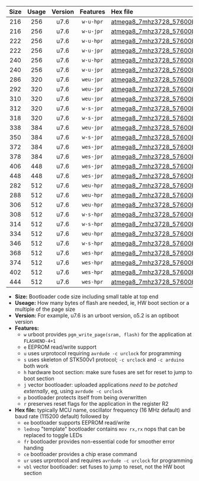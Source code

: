 |Size|Usage|Version|Features|Hex file|
|:-:|:-:|:-:|:-:|:--|
|216|256|u7.6|`w-u-hpr`|[atmega8_7mhz3728_57600bps_ur.hex](https://raw.githubusercontent.com/stefanrueger/urboot/main//atmega8_7mhz3728_57600bps_ur.hex)|
|216|256|u7.6|`w-u-jpr`|[atmega8_7mhz3728_57600bps_ur_vbl.hex](https://raw.githubusercontent.com/stefanrueger/urboot/main//atmega8_7mhz3728_57600bps_ur_vbl.hex)|
|222|256|u7.6|`w-u-hpr`|[atmega8_7mhz3728_57600bps_lednop_ur.hex](https://raw.githubusercontent.com/stefanrueger/urboot/main//atmega8_7mhz3728_57600bps_lednop_ur.hex)|
|222|256|u7.6|`w-u-jpr`|[atmega8_7mhz3728_57600bps_lednop_ur_vbl.hex](https://raw.githubusercontent.com/stefanrueger/urboot/main//atmega8_7mhz3728_57600bps_lednop_ur_vbl.hex)|
|240|256|u7.6|`w-u-hpr`|[atmega8_7mhz3728_57600bps_lednop_fr_ur.hex](https://raw.githubusercontent.com/stefanrueger/urboot/main//atmega8_7mhz3728_57600bps_lednop_fr_ur.hex)|
|240|256|u7.6|`w-u-jpr`|[atmega8_7mhz3728_57600bps_lednop_fr_ur_vbl.hex](https://raw.githubusercontent.com/stefanrueger/urboot/main//atmega8_7mhz3728_57600bps_lednop_fr_ur_vbl.hex)|
|286|320|u7.6|`weu-jpr`|[atmega8_7mhz3728_57600bps_ee_ur_vbl.hex](https://raw.githubusercontent.com/stefanrueger/urboot/main//atmega8_7mhz3728_57600bps_ee_ur_vbl.hex)|
|292|320|u7.6|`weu-jpr`|[atmega8_7mhz3728_57600bps_ee_lednop_ur_vbl.hex](https://raw.githubusercontent.com/stefanrueger/urboot/main//atmega8_7mhz3728_57600bps_ee_lednop_ur_vbl.hex)|
|310|320|u7.6|`weu-jpr`|[atmega8_7mhz3728_57600bps_ee_lednop_fr_ur_vbl.hex](https://raw.githubusercontent.com/stefanrueger/urboot/main//atmega8_7mhz3728_57600bps_ee_lednop_fr_ur_vbl.hex)|
|312|320|u7.6|`w-s-jpr`|[atmega8_7mhz3728_57600bps_vbl.hex](https://raw.githubusercontent.com/stefanrueger/urboot/main//atmega8_7mhz3728_57600bps_vbl.hex)|
|318|320|u7.6|`w-s-jpr`|[atmega8_7mhz3728_57600bps_lednop_vbl.hex](https://raw.githubusercontent.com/stefanrueger/urboot/main//atmega8_7mhz3728_57600bps_lednop_vbl.hex)|
|338|384|u7.6|`weu-jpr`|[atmega8_7mhz3728_57600bps_ee_lednop_fr_ce_ur_vbl.hex](https://raw.githubusercontent.com/stefanrueger/urboot/main//atmega8_7mhz3728_57600bps_ee_lednop_fr_ce_ur_vbl.hex)|
|350|384|u7.6|`w-s-jpr`|[atmega8_7mhz3728_57600bps_lednop_fr_vbl.hex](https://raw.githubusercontent.com/stefanrueger/urboot/main//atmega8_7mhz3728_57600bps_lednop_fr_vbl.hex)|
|372|384|u7.6|`wes-jpr`|[atmega8_7mhz3728_57600bps_ee_vbl.hex](https://raw.githubusercontent.com/stefanrueger/urboot/main//atmega8_7mhz3728_57600bps_ee_vbl.hex)|
|378|384|u7.6|`wes-jpr`|[atmega8_7mhz3728_57600bps_ee_lednop_vbl.hex](https://raw.githubusercontent.com/stefanrueger/urboot/main//atmega8_7mhz3728_57600bps_ee_lednop_vbl.hex)|
|406|448|u7.6|`wes-jpr`|[atmega8_7mhz3728_57600bps_ee_lednop_fr_vbl.hex](https://raw.githubusercontent.com/stefanrueger/urboot/main//atmega8_7mhz3728_57600bps_ee_lednop_fr_vbl.hex)|
|448|448|u7.6|`wes-jpr`|[atmega8_7mhz3728_57600bps_ee_lednop_fr_ce_vbl.hex](https://raw.githubusercontent.com/stefanrueger/urboot/main//atmega8_7mhz3728_57600bps_ee_lednop_fr_ce_vbl.hex)|
|282|512|u7.6|`weu-hpr`|[atmega8_7mhz3728_57600bps_ee_ur.hex](https://raw.githubusercontent.com/stefanrueger/urboot/main//atmega8_7mhz3728_57600bps_ee_ur.hex)|
|288|512|u7.6|`weu-hpr`|[atmega8_7mhz3728_57600bps_ee_lednop_ur.hex](https://raw.githubusercontent.com/stefanrueger/urboot/main//atmega8_7mhz3728_57600bps_ee_lednop_ur.hex)|
|306|512|u7.6|`weu-hpr`|[atmega8_7mhz3728_57600bps_ee_lednop_fr_ur.hex](https://raw.githubusercontent.com/stefanrueger/urboot/main//atmega8_7mhz3728_57600bps_ee_lednop_fr_ur.hex)|
|308|512|u7.6|`w-s-hpr`|[atmega8_7mhz3728_57600bps.hex](https://raw.githubusercontent.com/stefanrueger/urboot/main//atmega8_7mhz3728_57600bps.hex)|
|314|512|u7.6|`w-s-hpr`|[atmega8_7mhz3728_57600bps_lednop.hex](https://raw.githubusercontent.com/stefanrueger/urboot/main//atmega8_7mhz3728_57600bps_lednop.hex)|
|334|512|u7.6|`weu-hpr`|[atmega8_7mhz3728_57600bps_ee_lednop_fr_ce_ur.hex](https://raw.githubusercontent.com/stefanrueger/urboot/main//atmega8_7mhz3728_57600bps_ee_lednop_fr_ce_ur.hex)|
|346|512|u7.6|`w-s-hpr`|[atmega8_7mhz3728_57600bps_lednop_fr.hex](https://raw.githubusercontent.com/stefanrueger/urboot/main//atmega8_7mhz3728_57600bps_lednop_fr.hex)|
|368|512|u7.6|`wes-hpr`|[atmega8_7mhz3728_57600bps_ee.hex](https://raw.githubusercontent.com/stefanrueger/urboot/main//atmega8_7mhz3728_57600bps_ee.hex)|
|374|512|u7.6|`wes-hpr`|[atmega8_7mhz3728_57600bps_ee_lednop.hex](https://raw.githubusercontent.com/stefanrueger/urboot/main//atmega8_7mhz3728_57600bps_ee_lednop.hex)|
|402|512|u7.6|`wes-hpr`|[atmega8_7mhz3728_57600bps_ee_lednop_fr.hex](https://raw.githubusercontent.com/stefanrueger/urboot/main//atmega8_7mhz3728_57600bps_ee_lednop_fr.hex)|
|444|512|u7.6|`wes-hpr`|[atmega8_7mhz3728_57600bps_ee_lednop_fr_ce.hex](https://raw.githubusercontent.com/stefanrueger/urboot/main//atmega8_7mhz3728_57600bps_ee_lednop_fr_ce.hex)|

- **Size:** Bootloader code size including small table at top end
- **Useage:** How many bytes of flash are needed, ie, HW boot section or a multiple of the page size
- **Version:** For example, u7.6 is an urboot version, o5.2 is an optiboot version
- **Features:**
  + `w` urboot provides `pgm_write_page(sram, flash)` for the application at `FLASHEND-4+1`
  + `e` EEPROM read/write support
  + `u` uses urprotocol requiring `avrdude -c urclock` for programming
  + `s` uses skeleton of STK500v1 protocol; `-c urclock` and `-c arduino` both work
  + `h` hardware boot section: make sure fuses are set for reset to jump to boot section
  + `j` vector bootloader: uploaded applications *need to be patched externally*, eg, using `avrdude -c urclock`
  + `p` bootloader protects itself from being overwritten
  + `r` preserves reset flags for the application in the register R2
- **Hex file:** typically MCU name, oscillator frequency (16 MHz default) and baud rate (115200 default) followed by
  + `ee` bootloader supports EEPROM read/write
  + `lednop` "template" bootloader contains `mov rx,rx` nops that can be replaced to toggle LEDs
  + `fr` bootloader provides non-essential code for smoother error handing
  + `ce` bootloader provides a chip erase command
  + `ur` uses urprotocol and requires `avrdude -c urclock` for programming
  + `vbl` vector bootloader: set fuses to jump to reset, not the HW boot section
